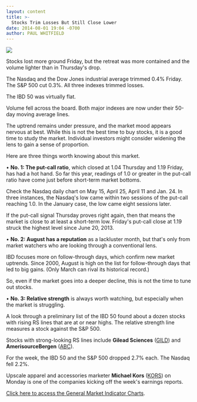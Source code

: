 ```yaml
---
layout: content
title: >-
  Stocks Trim Losses But Still Close Lower
date: 2014-08-01 19:04 -0700
author: PAUL WHITFIELD
---
```






![](https://www.investors.com/wp-content/uploads/ibd-migrated-images/MPv_140804_635425041840165509.png)









Stocks lost more ground Friday, but the retreat was more contained and the volume lighter than in Thursday's drop.


The Nasdaq and the Dow Jones industrial average trimmed 0.4% Friday. The S&P 500 cut 0.3%. All three indexes trimmed losses.


The IBD 50 was virtually flat.


Volume fell across the board. Both major indexes are now under their 50-day moving average lines.


The uptrend remains under pressure, and the market mood appears nervous at best. While this is not the best time to buy stocks, it is a good time to study the market. Individual investors might consider widening the lens to gain a sense of proportion.


Here are three things worth knowing about this market.


• **No. 1: The put-call ratio**, which closed at 1.04 Thursday and 1.19 Friday, has had a hot hand. So far this year, readings of 1.0 or greater in the put-call ratio have come just before short-term market bottoms.


Check the Nasdaq daily chart on May 15, April 25, April 11 and Jan. 24. In three instances, the Nasdaq's low came within two sessions of the put-call reaching 1.0. In the January case, the low came eight sessions later.


If the put-call signal Thursday proves right again, then that means the market is close to at least a short-term low. Friday's put-call close at 1.19 struck the highest level since June 20, 2013.


• **No. 2: August has a reputation** as a lackluster month, but that's only from market watchers who are looking through a conventional lens.


IBD focuses more on follow-through days, which confirm new market uptrends. Since 2000, August is high on the list for follow-through days that led to big gains. (Only March can rival its historical record.)


So, even if the market goes into a deeper decline, this is not the time to tune out stocks.


• **No. 3: Relative strength** is always worth watching, but especially when the market is struggling.


A look through a preliminary list of the IBD 50 found about a dozen stocks with rising RS lines that are at or near highs. The relative strength line measures a stock against the S&P 500.


Stocks with strong-looking RS lines include **Gilead Sciences** ([GILD](https://research.investors.com/quote.aspx?symbol=GILD)) and **AmerisourceBergen** ([ABC](https://research.investors.com/quote.aspx?symbol=ABC)).


For the week, the IBD 50 and the S&P 500 dropped 2.7% each. The Nasdaq fell 2.2%.


Upscale apparel and accessories marketer **Michael Kors** ([KORS](https://research.investors.com/quote.aspx?symbol=KORS)) on Monday is one of the companies kicking off the week's earnings reports.


[Click here to access the General Market Indicator Charts](https://www.investors.com/pdf/GMI_080414.pdf).





